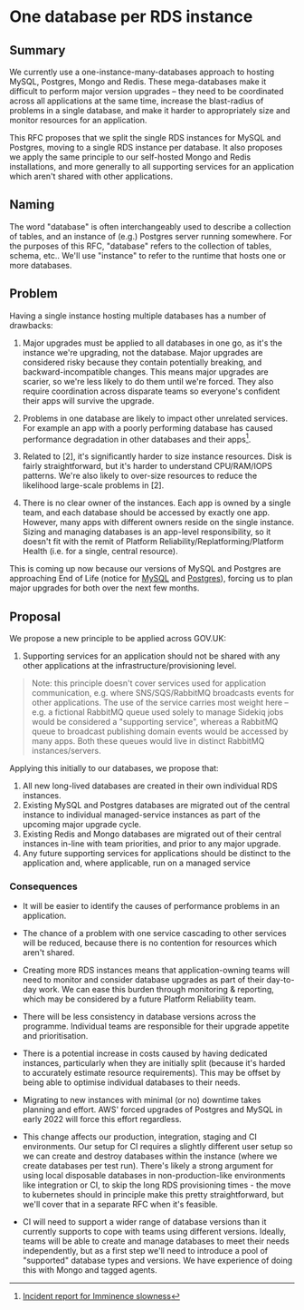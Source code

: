 # One database per RDS instance

## Summary

We currently use a one-instance-many-databases approach to hosting MySQL, Postgres, Mongo and Redis. These mega-databases make it difficult to perform major version upgrades – they need to be coordinated across all applications at the same time, increase the blast-radius of problems in a single database, and make it harder to appropriately size and monitor resources for an application.

This RFC proposes that we split the single RDS instances for MySQL and Postgres, moving to a single RDS instance per database. It also proposes we apply the same principle to our self-hosted Mongo and Redis installations, and more generally to all supporting services for an application which aren't shared with other applications.

## Naming

The word "database" is often interchangeably used to describe a collection of tables, and an instance of (e.g.) Postgres server running somewhere. For the purposes of this RFC, "database" refers to the collection of tables, schema, etc.. We'll use "instance" to refer to the runtime that hosts one or more databases.

## Problem

Having a single instance hosting multiple databases has a number of drawbacks:

1. Major upgrades must be applied to all databases in one go, as it's the instance we're upgrading, not the database. Major upgrades are considered risky because they contain potentially breaking, and backward-incompatible changes. This means major upgrades are scarier, so we're less likely to do them until we're forced. They also require coordination across disparate teams so everyone's confident their apps will survive the upgrade.

2. Problems in one database are likely to impact other unrelated services. For example an app with a poorly performing database has caused performance degradation in other databases and their apps[^1].

3. Related to [2], it's significantly harder to size instance resources. Disk is fairly straightforward, but it's harder to understand CPU/RAM/IOPS patterns. We're also likely to over-size resources to reduce the likelihood large-scale problems in [2].

4. There is no clear owner of the instances. Each app is owned by a single team, and each database should be accessed by exactly one app. However, many apps with different owners reside on the single instance. Sizing and managing databases is an app-level responsibility, so it doesn't fit with the remit of Platform Reliability/Replatforming/Platform Health (i.e. for a single, central resource).

This is coming up now because our versions of MySQL and Postgres are approaching End of Life (notice for [MySQL](https://forums.aws.amazon.com/ann.jspa?annID=8790) and [Postgres](https://forums.aws.amazon.com/ann.jspa?annID=8499)), forcing us to plan major upgrades for both over the next few months.

## Proposal

We propose a new principle to be applied across GOV.UK:

1. Supporting services for an application should not be shared with any other applications at the infrastructure/provisioning level.

> Note: this principle doesn't cover services used for application communication, e.g. where SNS/SQS/RabbitMQ broadcasts events for other applications. The use of the service carries most weight here – e.g. a fictional RabbitMQ queue used solely to manage Sidekiq jobs would be considered a "supporting service", whereas a RabbitMQ queue to broadcast publishing domain events would be accessed by many apps. Both these queues would live in distinct RabbitMQ instances/servers.

Applying this initially to our databases, we propose that:

1. All new long-lived databases are created in their own individual RDS instances.
2. Existing MySQL and Postgres databases are migrated out of the central instance to individual managed-service instances as part of the upcoming major upgrade cycle.
3. Existing Redis and Mongo databases are migrated out of their central instances in-line with team priorities, and prior to any major upgrade.
4. Any future supporting services for applications should be distinct to the application and, where applicable, run on a managed service

### Consequences

- It will be easier to identify the causes of performance problems in an application.

- The chance of a problem with one service cascading to other services will be reduced, because there is no contention for resources which aren't shared.

- Creating more RDS instances means that application-owning teams will need to monitor and consider database upgrades as part of their day-to-day work. We can ease this burden through monitoring & reporting, which may be considered by a future Platform Reliability team.

- There will be less consistency in database versions across the programme. Individual teams are responsible for their upgrade appetite and prioritisation.

- There is a potential increase in costs caused by having dedicated instances, particularly when they are initially split (because it's harded to accurately estimate resource requirements). This may be offset by being able to optimise individual databases to their needs.

- Migrating to new instances with minimal (or no) downtime takes planning and effort. AWS' forced upgrades of Postgres and MySQL in early 2022 will force this effort regardless.

- This change affects our production, integration, staging and CI environments. Our setup for CI requires a slightly different user setup so we can create and destroy databases within the instance (where we create databases per test run). There's likely a strong argument for using local disposable databases in non-production-like environments like integration or CI, to skip the long RDS provisioning times - the move to kubernetes should in principle make this pretty straightforward, but we'll cover that in a separate RFC when it's feasible.

- CI will need to support a wider range of database versions than it currently supports to cope with teams using different versions. Ideally, teams will be able to create and manage databases to meet their needs independently, but as a first step we'll need to introduce a pool of "supported" database types and versions. We have experience of doing this with Mongo and tagged agents.

[^1]: [Incident report for Imminence slowness](https://docs.google.com/document/d/10aOHyjO8JjzbIhj5HpowAuDlXvnbkAnDgYpTuCpBv-0/edit#heading=h.gzidrot4nw3r)
